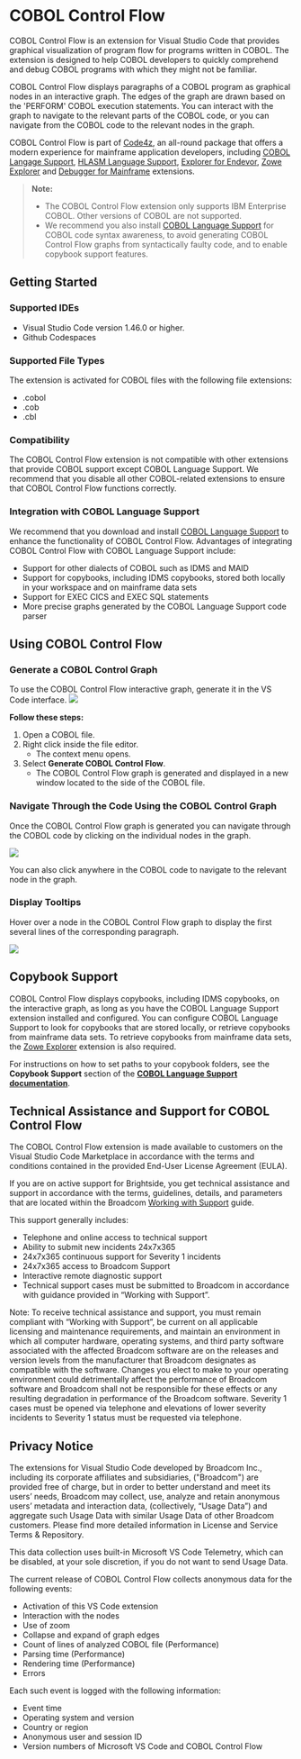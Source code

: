 # COBOL Control Flow

COBOL Control Flow is an extension for Visual Studio Code that provides graphical visualization of program flow for programs written in COBOL. The extension is designed to help COBOL developers to quickly comprehend and debug COBOL programs with which they might not be familiar.

COBOL Control Flow displays paragraphs of a COBOL program as graphical nodes in an interactive graph. The edges of the graph are drawn based on the 'PERFORM' COBOL execution statements. You can interact with the graph to navigate to the relevant parts of the COBOL code, or you can navigate from the COBOL code to the relevant nodes in the graph.

COBOL Control Flow is part of [Code4z](https://marketplace.visualstudio.com/items?itemName=broadcomMFD.code4z-extension-pack), an all-round package that offers a modern experience for mainframe application developers, including [COBOL Langage Support](https://marketplace.visualstudio.com/items?itemName=broadcomMFD.cobol-language-support), [HLASM Language Support](https://marketplace.visualstudio.com/items?itemName=broadcomMFD.hlasm-language-support), [Explorer for Endevor](https://marketplace.visualstudio.com/items?itemName=broadcomMFD.explorer-for-endevor), [Zowe Explorer](https://marketplace.visualstudio.com/items?itemName=Zowe.vscode-extension-for-zowe) and [Debugger for Mainframe](https://marketplace.visualstudio.com/items?itemName=broadcomMFD.debugger-for-mainframe) extensions.

> **Note:** 
> - The COBOL Control Flow extension only supports IBM Enterprise COBOL. Other versions of COBOL are not supported.
> - We recommend you also install [COBOL Language Support](https://marketplace.visualstudio.com/items?itemName=broadcomMFD.COBOL-language-support) for COBOL code syntax awareness, to avoid generating COBOL Control Flow graphs from syntactically faulty code, and to enable copybook support features.

## Getting Started

### Supported IDEs

- Visual Studio Code version 1.46.0 or higher.
- Github Codespaces

### Supported File Types

The extension is activated for COBOL files with the following file extensions:
 - .cobol
 - .cob
 - .cbl

### Compatibility

The COBOL Control Flow extension is not compatible with other extensions that provide COBOL support except COBOL Language Support. We recommend that you disable all other COBOL-related extensions to ensure that COBOL Control Flow functions correctly.

### Integration with COBOL Language Support

We recommend that you download and install [COBOL Language Support](https://marketplace.visualstudio.com/items?itemName=broadcomMFD.COBOL-language-support) to enhance the functionality of COBOL Control Flow. Advantages of integrating COBOL Control Flow with COBOL Language Support include:

- Support for other dialects of COBOL such as IDMS and MAID
- Support for copybooks, including IDMS copybooks, stored both locally in your workspace and on mainframe data sets
- Support for EXEC CICS and EXEC SQL statements
- More precise graphs generated by the COBOL Language Support code parser

## Using COBOL Control Flow

###  Generate a COBOL Control Graph

To use the COBOL Control Flow interactive graph, generate it in the VS Code interface.
![](https://github.com/BroadcomMFD/cobol-control-flow/blob/master/CobolControlFlow_generateFlow.gif?raw=true)

**Follow these steps:**
1. Open a COBOL file.
2. Right click inside the file editor.
    - The context menu opens.
3. Select **Generate COBOL Control Flow**.
    - The COBOL Control Flow graph is generated and displayed in a new window located to the side of the COBOL file.

### Navigate Through the Code Using the COBOL Control Graph

Once the COBOL Control Flow graph is generated you can navigate through the COBOL code by clicking on the individual nodes in the graph.

![](https://github.com/BroadcomMFD/cobol-control-flow/blob/master/CobolControlFlow_highlightingCode.gif?raw=true)

You can also click anywhere in the COBOL code to navigate to the relevant node in the graph.
    
### Display Tooltips

Hover over a node in the COBOL Control Flow graph to display the first several lines of the corresponding paragraph.

![](https://github.com/BroadcomMFD/cobol-control-flow/blob/master/CobolControlFlow_tooltip.gif?raw=true)

## Copybook Support

COBOL Control Flow displays copybooks, including IDMS copybooks, on the interactive graph, as long as you have the COBOL Language Support extension installed and configured. You can configure COBOL Language Support to look for copybooks that are stored locally, or retrieve copybooks from mainframe data sets. To retrieve copybooks from mainframe data sets, the [Zowe Explorer](https://marketplace.visualstudio.com/items?itemName=Zowe.vscode-extension-for-zowe) extension is also required.

For instructions on how to set paths to your copybook folders, see the **Copybook Support** section of the **[COBOL Language Support documentation](https://github.com/eclipse/che-che4z-lsp-for-cobol#readme)**.

## Technical Assistance and Support for COBOL Control Flow

The COBOL Control Flow extension is made available to customers on the Visual Studio Code Marketplace in accordance with the terms and conditions contained in the provided End-User License Agreement (EULA).

If you are on active support for Brightside, you get technical assistance and support in accordance with the terms, guidelines, details, and parameters that are located within the Broadcom [Working with Support](https://support.broadcom.com/external/content/release-announcements/CA-Support-Policies/6933) guide.

This support generally includes:

* Telephone and online access to technical support
* Ability to submit new incidents 24x7x365
* 24x7x365 continuous support for Severity 1 incidents
* 24x7x365 access to Broadcom Support
* Interactive remote diagnostic support
* Technical support cases must be submitted to Broadcom in accordance with guidance provided in “Working with Support”.

Note: To receive technical assistance and support, you must remain compliant with “Working with Support”, be current on all applicable licensing and maintenance requirements, and maintain an environment in which all computer hardware, operating systems, and third party software associated with the affected Broadcom software are on the releases and version levels from the manufacturer that Broadcom designates as compatible with the software. Changes you elect to make to your operating environment could detrimentally affect the performance of Broadcom software and Broadcom shall not be responsible for these effects or any resulting degradation in performance of the Broadcom software. Severity 1 cases must be opened via telephone and elevations of lower severity incidents to Severity 1 status must be requested via telephone.

## Privacy Notice
The extensions for Visual Studio Code developed by Broadcom Inc., including its corporate affiliates and subsidiaries, ("Broadcom") are provided free of charge, but in order to better understand and meet its users’ needs, Broadcom may collect, use, analyze and retain anonymous users’ metadata and interaction data, (collectively, “Usage Data”) and aggregate such Usage Data with similar Usage Data of other Broadcom customers. Please find more detailed information in License and Service Terms & Repository.

This data collection uses built-in Microsoft VS Code Telemetry, which can be disabled, at your sole discretion, if you do not want to send Usage Data.

The current release of COBOL Control Flow collects anonymous data for the following events:
- Activation of this VS Code extension
- Interaction with the nodes
- Use of zoom
- Collapse and expand of graph edges
- Count of lines of analyzed COBOL file (Performance)
- Parsing time (Performance)
- Rendering time (Performance)
- Errors

Each such event is logged with the following information:
- Event time
- Operating system and version
- Country or region
- Anonymous user and session ID
- Version numbers of Microsoft VS Code and COBOL Control Flow
